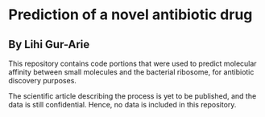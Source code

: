 # Prediction of a novel antibiotic drug
## By Lihi Gur-Arie

This repository contains code portions that were used to predict molecular affinity between small molecules
and the bacterial ribosome, for antibiotic discovery purposes.

The scientific article describing the process is yet to be published, and the data is still confidential.
Hence, no data is included in this repository.
